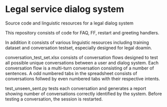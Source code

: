 # Legal service dialog system

Source code and linguistic resources for a legal dialog system

This repository consists of code for FAQ, FF, restart and greeting handlers.

In addition it consists of various linguistic resources including training dataset and conversation testset, especially designed for legal doamin. 

conversation_test_set.xlsx consists of conversation flows designed to test all possible unique conversations between a user and dialog system. Each conversation flow is a multi-turn conversation consisting of a number of sentences. A odd numbered tabs in the spreadsheet consists of conversations follwed by even numbered tabs with their respective intents. 

test_unseen_sent.py tests each conversation and generates a report showing number of conversations correctly identified by the system. Before testing a conversation, the session is restarted.
